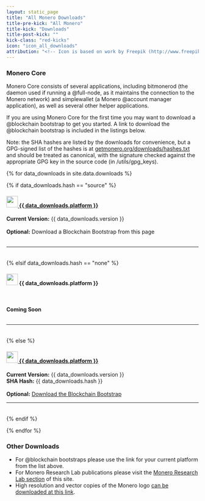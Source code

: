 ```yaml
---
layout: static_page
title: "All Monero Downloads"
title-pre-kick: "All Monero"
title-kick: "Downloads"
title-post-kick: ""
kick-class: "red-kicks"
icon: "icon_all_downloads"
attribution: "<!-- Icon is based on work by Freepik (http://www.freepik.com) and is licensed under Creative Commons BY 3.0 -->"
---
```


### Monero Core

Monero Core consists of several applications, including bitmonerod (the daemon used if running a @full-node, as it maintains the connection to the Monero network) and simplewallet (a Monero @account manager application), as well as several other helper applications.

If you are using Monero Core for the first time you may want to download a @blockchain bootstrap to get you started. A link to download the @blockchain bootstrap is included in the listings below.

Note: the SHA hashes are listed by the downloads for convenience, but a GPG-signed list of the hashes is at [getmonero.org/downloads/hashes.txt](https://getmonero.org/downloads/hashes.txt) and should be treated as canonical, with the signature checked against the appropriate GPG key in the source code (in /utils/gpg_keys).

<div class="row">

{% for data_downloads in site.data.downloads %}

{% if data_downloads.hash == "source" %}

<div class="col-lg-6" style="padding-bottom: 5px;">

<h4 id="{{ data_downloads.platform | slugify }}">
 <a href="{{ data_downloads.url }}">
  <img src="//static.getmonero.org/images/platforms/{{ data_downloads.icon }}" style="height: 30px;"> {{ data_downloads.platform }}
 </a>
</h4>

<strong>Current Version:</strong> {{ data_downloads.version }}<br>
<br>
<strong>Optional:</strong> Download a Blockchain Bootstrap from this page<br><br>
<hr>

</div>

{% elsif data_downloads.hash == "none" %}

<div class="col-lg-6" style="padding-bottom: 5px;">

<h4 id="{{ data_downloads.platform | slugify }}">
  <img src="//static.getmonero.org/images/platforms/{{ data_downloads.icon }}" style="height: 30px;"> {{ data_downloads.platform }}
</h4>

<br><br>
<strong>Coming Soon</strong><br><br>
<hr>

</div>

{% else %}

<div class="col-lg-6" style="padding-bottom: 5px;">

<h4 id="{{ data_downloads.platform | slugify }}">
 <a href="//downloads.getmonero.org/{{ data_downloads.url }}">
  <img src="//static.getmonero.org/images/platforms/{{ data_downloads.icon }}" style="height: 30px;"> {{ data_downloads.platform }}
 </a>
</h4>

<strong>Current Version:</strong> {{ data_downloads.version }}<br>
<strong>SHA Hash:</strong> {{ data_downloads.hash }}<br>
<br>
<strong>Optional:</strong> <a href="//downloads.getmonero.org/blockchain/{{ data_downloads.blockchain }}/blockchain.bin">Download the Blockchain Bootstrap</a>
<hr>

</div>

{% endif %}

{% endfor %}
</div>

### Other Downloads

- For @blockchain bootstraps please use the link for your current platform from the list above.
- For Monero Research Lab publications please visit the [Monero Research Lab section](/research-lab) of this site.
- High resolution and vector copies of the Monero logo [can be downloaded at this link](https://downloads.getmonero.org/resources/branding.zip).
